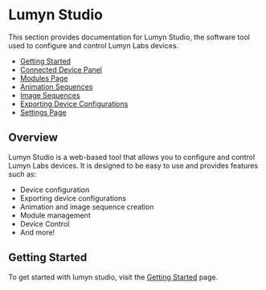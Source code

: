 # Lumyn Studio

This section provides documentation for Lumyn Studio, the software tool used to configure and control Lumyn Labs devices.

- [Getting Started](/lumyn-studio/getting-started/)
- [Connected Device Panel](/lumyn-studio/connected-device-panel/)
- [Modules Page](/lumyn-studio/modules-page/)
- [Animation Sequences](/lumyn-studio/animation-sequences/)
- [Image Sequences](/lumyn-studio/image-sequences/)
- [Exporting Device Configurations](/lumyn-studio/exporting-device-configurations/)
- [Settings Page](/lumyn-studio/settings-page/)

## Overview

Lumyn Studio is a web-based tool that allows you to configure and control Lumyn Labs devices. It is designed to be easy to use and provides features such as:

- Device configuration
- Exporting device configurations
- Animation and image sequence creation
- Module management
- Device Control
- And more!

## Getting Started

To get started with lumyn studio, visit the [Getting Started](/lumyn-studio/getting-started/#) page.